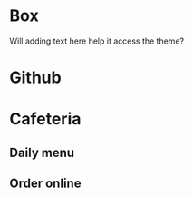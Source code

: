 # Box

Will adding text here help it access the theme?

# Github

# Cafeteria

## Daily menu

## Order online
